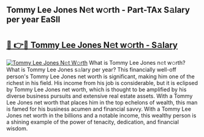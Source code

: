 ## Tommy Lee Jones N𝚎t w𝚘rth - Part-TAx S𝚊lary per year EaSIl

# <h2><a href="http://gc459y.nevu.top/?p=Tommy+Lee+Jones">🔗 👉🔴 Tommy Lee Jones N𝚎t w𝚘rth - S𝚊lary</a></h2>

[![Tommy Lee Jones N𝚎t W𝚘rth](https://i.imgur.com/Oavwk0R.jpeg)](http://gc459y.nevu.top/?p=Tommy+Lee+Jones)
What is Tommy Lee Jones n𝚎t w𝚘rth? What is Tommy Lee Jones s𝚊lary per year?
This financially well-off person's Tommy Lee Jones net worth is significant, making him one of the richest in his field. His income from his job is considerable, but it is eclipsed by Tommy Lee Jones net worth, which is thought to be amplified by his diverse business pursuits and extensive real estate assets. With a Tommy Lee Jones net worth that places him in the top echelons of wealth, this man is famed for his business acumen and financial savvy. With a Tommy Lee Jones net worth in the billions and a notable income, this wealthy person is a shining example of the power of tenacity, dedication, and financial wisdom.
